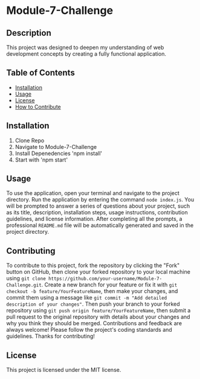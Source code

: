 
# Module-7-Challenge

## Description
This project was designed to deepen my understanding of web development concepts by creating a fully functional application.

## Table of Contents

- [Installation](#installation)
- [Usage](#usage)
- [License](#license)
- [How to Contribute](#how-to-contribute)


## Installation
1. Clone Repo 
2. Navigate to Module-7-Challenge 
3. Install Depenedencies 'npm install' 
4. Start with 'npm start'

## Usage
To use the application, open your terminal and navigate to the project directory. 
Run the application by entering the command `node index.js`. 
You will be prompted to answer a series of questions about your project, such as its title, description, installation steps, usage instructions, contribution guidelines, and license information. 
After completing all the prompts, a professional `README.md` file will be automatically generated and saved in the project directory.

## Contributing
To contribute to this project, fork the repository by clicking the "Fork" button on GitHub, then clone your forked repository to your local machine using `git clone https://github.com/your-username/Module-7-Challenge.git`. 
Create a new branch for your feature or fix it with `git checkout -b feature/YourFeatureName`, then make your changes, and commit them using a message like `git commit -m "Add detailed description of your changes"`. 
Then push your branch to your forked repository using `git push origin feature/YourFeatureName`, then submit a pull request to the original repository with details about your changes and why you think they should be merged. 
Contributions and feedback are always welcome! 
Please follow the project's coding standards and guidelines. 
Thanks for contributing!

## License
This project is licensed under the MIT license.
    